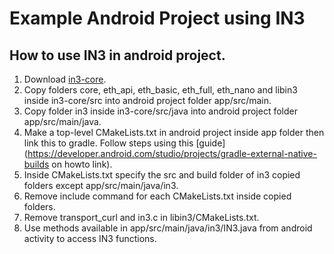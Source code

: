 # Example Android Project using IN3

## How to use IN3 in android project.
1. Download [in3-core](https://git.slock.it/in3/c/in3-core.git).
2. Copy folders core, eth_api, eth_basic, eth_full, eth_nano and libin3 inside in3-core/src into android project folder app/src/main.
3. Copy folder in3 inside in3-core/src/java into android project folder app/src/main/java.
4. Make a top-level CMakeLists.txt in android project inside app folder then link this to gradle. Follow steps using this [guide](https://developer.android.com/studio/projects/gradle-external-native-builds on howto link).
5. Inside CMakeLists.txt specify the src and build folder of in3 copied folders except app/src/main/java/in3.
6. Remove include command for each CMakeLists.txt inside copied folders.
7. Remove transport_curl and in3.c in libin3/CMakeLists.txt.
8. Use methods available in app/src/main/java/in3/IN3.java from android activity to access IN3 functions.